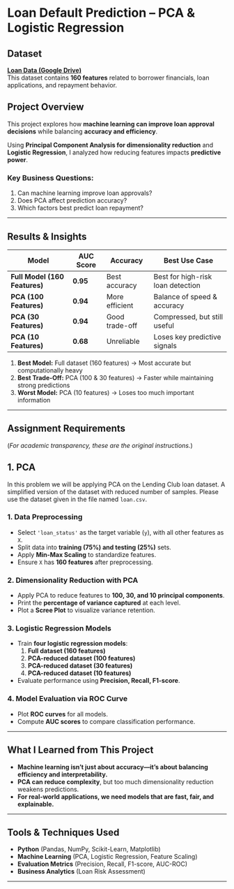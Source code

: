 # Loan Default Prediction – PCA & Logistic Regression  

## Dataset  
 **[Loan Data (Google Drive)](https://drive.google.com/drive/folders/1I3H-8KGHDni2CE0t1b_mSAlJ78aQb9iL?usp=sharing)**  
This dataset contains **160 features** related to borrower financials, loan applications, and repayment behavior.  

## Project Overview  
This project explores how **machine learning can improve loan approval decisions** while balancing **accuracy and efficiency**.  

Using **Principal Component Analysis for dimensionality reduction** and **Logistic Regression**, I analyzed how reducing features impacts **predictive power**.  

### **Key Business Questions:**  
1. Can machine learning improve loan approvals?  
2. Does PCA affect prediction accuracy?  
3. Which factors best predict loan repayment?  
 
---

## Results & Insights  

| Model | AUC Score | Accuracy | Best Use Case |
|--------|----------|-----------|----------------|
| **Full Model (160 Features)** | **0.95** | Best accuracy | Best for high-risk loan detection |
| **PCA (100 Features)** | **0.94** | More efficient | Balance of speed & accuracy |
| **PCA (30 Features)** | **0.94** | Good trade-off | Compressed, but still useful |
| **PCA (10 Features)** | **0.68** | Unreliable | Loses key predictive signals |

1. **Best Model:** Full dataset (160 features) → Most accurate but computationally heavy  
2. **Best Trade-Off:** PCA (100 & 30 features) → Faster while maintaining strong predictions  
3. **Worst Model:** PCA (10 features) → Loses too much important information  

---
## Assignment Requirements  
(*For academic transparency, these are the original instructions.*)  

## 1. PCA
In this problem we will be applying PCA on the Lending Club loan dataset. A simplified version of the dataset with reduced number of samples. Please use the dataset given in the file named `loan.csv`.

### **1. Data Preprocessing**  
- Select `'loan_status'` as the target variable (`y`), with all other features as `X`.  
- Split data into **training (75%) and testing (25%)** sets.  
- Apply **Min-Max Scaling** to standardize features.  
- Ensure `X` has **160 features** after preprocessing.  

### **2. Dimensionality Reduction with PCA**  
- Apply PCA to reduce features to **100, 30, and 10 principal components**.  
- Print the **percentage of variance captured** at each level.  
- Plot a **Scree Plot** to visualize variance retention.  

### **3. Logistic Regression Models**  
- Train **four logistic regression models**:  
  1. **Full dataset (160 features)**  
  2. **PCA-reduced dataset (100 features)**  
  3. **PCA-reduced dataset (30 features)**  
  4. **PCA-reduced dataset (10 features)**  
- Evaluate performance using **Precision, Recall, F1-score**.  

### **4. Model Evaluation via ROC Curve**  
- Plot **ROC curves** for all models.  
- Compute **AUC scores** to compare classification performance.  

---

## What I Learned from This Project  

- **Machine learning isn’t just about accuracy—it’s about balancing efficiency and interpretability.**  
- **PCA can reduce complexity**, but too much dimensionality reduction weakens predictions.  
- **For real-world applications, we need models that are fast, fair, and explainable.**  

---

## Tools & Techniques Used  
- **Python** (Pandas, NumPy, Scikit-Learn, Matplotlib)  
- **Machine Learning** (PCA, Logistic Regression, Feature Scaling)  
- **Evaluation Metrics** (Precision, Recall, F1-score, AUC-ROC)  
- **Business Analytics** (Loan Risk Assessment)  

---
